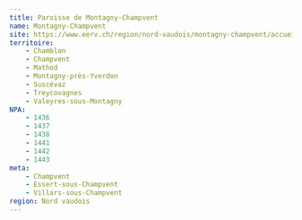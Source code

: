 ```yaml
---
title: Paroisse de Montagny-Champvent
name: Montagny-Champvent
site: https://www.eerv.ch/region/nord-vaudois/montagny-champvent/accueil
territoire:
    - Chamblon
    - Champvent
    - Mathod
    - Montagny-près-Yverdon
    - Suscévaz
    - Treycovagnes
    - Valeyres-sous-Montagny
NPA:
    - 1436
    - 1437
    - 1438
    - 1441
    - 1442
    - 1443
meta:
    - Champvent
    - Essert-sous-Champvent
    - Villars-sous-Champvent
region: Nord vaudois
---
```

